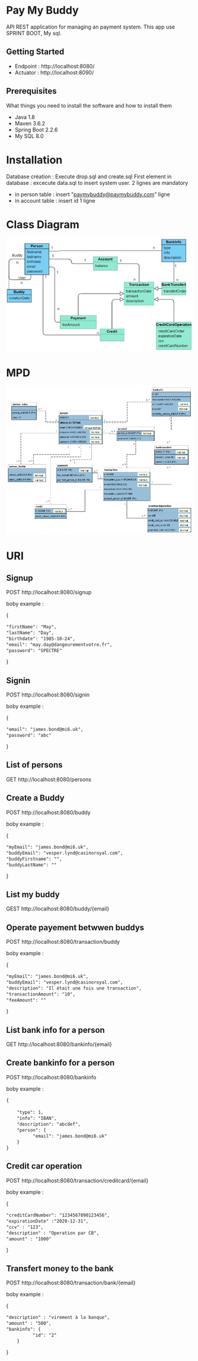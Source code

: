 # Pay My Buddy
API REST application for managing an payment system. 
This app use SPRINT BOOT, My sql.

## Getting Started

- Endpoint : http://localhost:8080/
- Actuator : http://localhost:8090/

## Prerequisites

What things you need to install the software and how to install them

- Java 1.8
- Maven 3.6.2
- Spring Boot 2.2.6
- My SQL 8.0

# Installation
Database création : Execute drop.sql and create.sql
First element in database : excecute data.sql to insert system user. 2 lignes are mandatory 
- in person table : insert "paymybuddy@paymybuddy.com" ligne
- in account table : insert id 1 ligne

# Class Diagram
![ScreenShot](D-ClassV5.4.JPG)

# MPD
![ScreenShot](paymybuddy1.0.png)

# URI
## Signup

POST http://localhost:8080/signup

boby example :

{

    "firstName": "May",
    "lastName": "Day",
    "birthdate": "1985-10-24",
    "email": "may.day@dangeurementvotre.fr",
    "password": "SPECTRE"
    
}

## Signin

POST http://localhost:8080/signin

boby example :

{

    "email": "james.bond@mi6.uk",
    "password": "abc"
    
}

## List of persons

GET http://localhost:8080/persons

## Create a Buddy

POST http://localhost:8080/buddy

boby example :

{

    "myEmail": "james.bond@mi6.uk",
    "buddyEmail": "vesper.lynd@casinoroyal.com",
    "buddyFirstname": "",
    "buddyLastName": ""
    
}

## List my buddy

GEST http://localhost:8080/buddy/{email}


## Operate payement betwwen buddys

POST http://localhost:8080/transaction/buddy

boby example :

{

    "myEmail": "james.bond@mi6.uk",
    "buddyEmail": "vesper.lynd@casinoroyal.com",
    "description": "Il était une fois une transaction",
    "transactionAmount": "10",
    "feeAmount": ""
}

## List bank info for a person

GET http://localhost:8080/bankinfo/{email}

## Create bankinfo for a person

POST http://localhost:8080/bankinfo

boby example :

    {
  
        "type": 1,
        "info": "IBAN",
        "description": "abcdef",
        "person": {
              "email": "james.bond@mi6.uk"
        }
    }
    
## Credit car operation

POST http://localhost:8080/transaction/creditcard/{email}

boby example :

{

	"creditCardNumber": "1234567890123456",
	"expirationDate" :"2020-12-31",
	"ccv" : "123",
	"description" : "Operation par CB",
	"amount" : "1000"
	
}

## Transfert money to the bank

POST http://localhost:8080/transaction/bank/{email}

boby example :

{

	"description" : "virement à la banque",
	"amount" : "500",
    "bankinfo": {
              "id": "2"
        }
        
}
